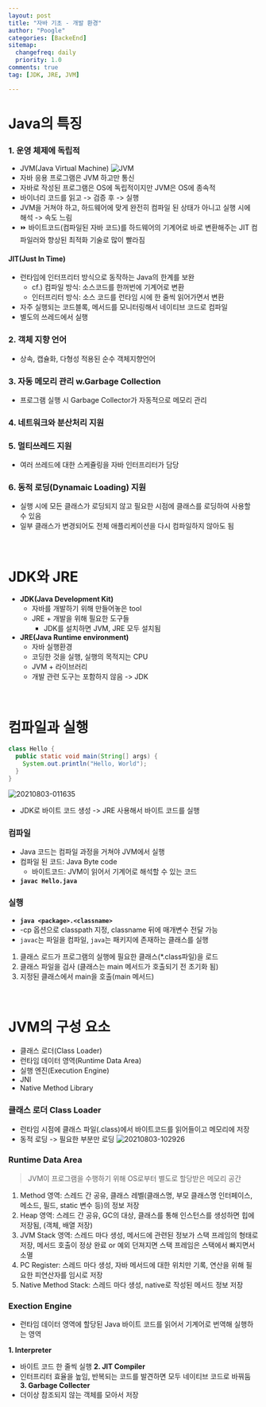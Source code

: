 ```yaml
---
layout: post
title: "자바 기초 - 개발 환경"
author: "Poogle"
categories: [BackeEnd]
sitemap:
  changefreq: daily
  priority: 1.0
comments: true
tag: [JDK, JRE, JVM]

---
```


# Java의 특징
### **1. 운영 체제에 독립적**
* JVM(Java Virtual Machine)
![JVM](https://user-images.githubusercontent.com/58318786/127889004-1ddc0a7e-ba79-4869-b2d7-3b7f12642009.png)
* 자바 응용 프로그램은 JVM 하고만 통신
* 자바로 작성된 프로그램은 OS에 독립적이지만 JVM은 OS에 종속적
* 바이너리 코드를 읽고 -> 검증 후 -> 실행
* JVM을 거쳐야 하고, 하드웨어에 맞게 완전히 컴파일 된 상태가 아니고 실행 시에 해석 -> 속도 느림
* ⏩ 바이트코드(컴파일된 자바 코드)를 하드웨어의 기계어로 바로 변환해주는 JIT 컴파일러와 향상된 최적화 기술로 많이 빨라짐
#### JIT(Just In Time)
* 런타임에 인터프리터 방식으로 동작하는 Java의 한계를 보완
  * cf.) 컴파일 방식: 소스코드를 한꺼번에 기계어로 변환
  * 인터프리터 방식: 소스 코드를 런타임 시에 한 줄씩 읽어가면서 변환
* 자주 실행되는 코드블록, 메서드를 모니터링해서 네이티브 코드로 컴파일
* 별도의 쓰레드에서 실행

### **2. 객체 지향 언어**
* 상속, 캡슐화, 다형성 적용된 순수 객체지향언어

### **3. 자동 메모리 관리 w.Garbage Collection**
* 프로그램 실행 시 Garbage Collector가 자동적으로 메모리 관리

### **4. 네트워크와 분산처리 지원**

### **5. 멀티쓰레드 지원**
* 여러 쓰레드에 대한 스케쥴링을 자바 인터프리터가 담당

### **6. 동적 로딩(Dynamaic Loading) 지원**
* 실행 시에 모든 클래스가 로딩되지 않고 필요한 시점에 클래스를 로딩하여 사용할 수 있음
* 일부 클래스가 변경되어도 전체 애플리케이션을 다시 컴파일하지 않아도 됨

<br>

# JDK와 JRE
* **JDK(Java Development Kit)**
  * 자바를 개발하기 위해 만들어놓은 tool
  * JRE + 개발을 위해 필요한 도구들  
    * JDK를 설치하면 JVM, JRE 모두 설치됨
* **JRE(Java Runtime environment)**
  * 자바 실행환경
  * 코딩한 것을 실행, 실행의 목적지는 CPU
  * JVM + 라이브러리
  * 개발 관련 도구는 포함하지 않음 -> JDK
  
<br>

# 컴파일과 실행
```java
class Hello {
  public static void main(String[] args) {
    System.out.println("Hello, World");
  }
}
```
![20210803-011635](https://user-images.githubusercontent.com/58318786/127892511-c1a35f43-516d-4c5a-8dae-0b4e124f6561.jpg)
* JDK로 바이트 코드 생성 -> JRE 사용해서 바이트 코드를 실행

### 컴파일
* Java 코드는 컴파일 과정을 거쳐야 JVM에서 실행
* 컴파일 된 코드: Java Byte code
  * 바이트코드: JVM이 읽어서 기계어로 해석할 수 있는 코드
* **`javac Hello.java`**

### 실행
* **`java <package>.<classname>`**
* -cp 옵션으로 classpath 지정, classname 뒤에 매개변수 전달 가능
* `javac`는 파일을 컴파일, `java`는 패키지에 존재하는 클래스를 실행
1. 클래스 로드가 프로그램의 실행에 필요한 클래스(*.class파일)을 로드
2. 클래스 파일을 검사 (클래스는 main 메서드가 호출되기 전 초기화 됨)
3. 지정된 클래스에서 main을 호출(main 메서드)

<br>

# JVM의 구성 요소
* 클래스 로더(Class Loader)
* 런타임 데이터 영역(Runtime Data Area)
* 실행 엔진(Execution Engine)
* JNI
* Native Method Library

### **클래스 로더 Class Loader**
* 런타임 시점에 클래스 파일(.class)에서 바이트코드를 읽어들이고 메모리에 저장
* 동적 로딩 -> 필요한 부분만 로딩
![20210803-102926](https://user-images.githubusercontent.com/58318786/127943510-47a05ae2-03bc-4741-8ff4-48fe514c4bb4.jpg)

### **Runtime Data Area**
> JVM이 프로그램을 수행하기 위해 OS로부터 별도로 할당받은 메모리 공간

1. Method 영역: 스레드 간 공유, 클래스 레벨(클래스명, 부모 클래스명 인터페이스, 메소드, 필드, static 변수 등)의 정보 저장
2. Heap 영역: 스레드 간 공유, GC의 대상, 클래스를 통해 인스턴스를 생성하면 힙에 저장됨, (객체, 배열 저장)
3. JVM Stack 영역: 스레드 마다 생성, 메서드에 관련된 정보가 스택 프레임의 형태로 저장, 메서드 호출이 정상 완료 or 예외 던져지면 스택 프레임은 스택에서 빠지면서 소멸
4. PC Register: 스레드 마다 생성, 자바 메서드에 대한 위치만 기록, 연산을 위해 필요한 피연산자를 임시로 저장
5. Native Method Stack: 스레드 마다 생성, native로 작성된 메서드 정보 저장

### **Exection Engine**
* 런타임 데이터 영역에 할당된 Java 바이트 코드를 읽어서 기계어로 번역해 실행하는 영역

**1. Interpreter**
* 바이트 코드 한 줄씩 실행
**2. JIT Compiler**
* 인터프리터 효율을 높임, 반복되는 코드를 발견하면 모두 네이티브 코드로 바꿔둠
**3. Garbage Collecter**
* 더이상 참조되지 않는 객체를 모아서 저장